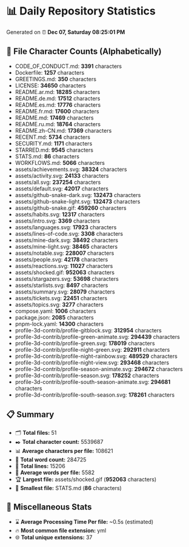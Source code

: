 # 📊 Daily Repository Statistics
Generated on ⏰ **Dec 07, Saturday 08:25:01 PM**

## 📂 File Character Counts (Alphabetically)
- CODE_OF_CONDUCT.md: **3391** characters
- Dockerfile: **1257** characters
- GREETINGS.md: **350** characters
- LICENSE: **34650** characters
- README.ar.md: **18285** characters
- README.de.md: **17512** characters
- README.es.md: **17776** characters
- README.fr.md: **17600** characters
- README.md: **17469** characters
- README.ru.md: **18764** characters
- README.zh-CN.md: **17369** characters
- RECENT.md: **5734** characters
- SECURITY.md: **1171** characters
- STARRED.md: **9545** characters
- STATS.md: **86** characters
- WORKFLOWS.md: **5066** characters
- assets/achievements.svg: **38324** characters
- assets/activity.svg: **24133** characters
- assets/all.svg: **237254** characters
- assets/default.svg: **42017** characters
- assets/github-snake-dark.svg: **132473** characters
- assets/github-snake-light.svg: **132473** characters
- assets/github-snake.gif: **459260** characters
- assets/habits.svg: **12317** characters
- assets/intro.svg: **3369** characters
- assets/languages.svg: **17923** characters
- assets/lines-of-code.svg: **3308** characters
- assets/mine-dark.svg: **38492** characters
- assets/mine-light.svg: **38465** characters
- assets/notable.svg: **228007** characters
- assets/people.svg: **42178** characters
- assets/reactions.svg: **11027** characters
- assets/shocked.gif: **952063** characters
- assets/stargazers.svg: **53698** characters
- assets/starlists.svg: **8497** characters
- assets/summary.svg: **28079** characters
- assets/tickets.svg: **22451** characters
- assets/topics.svg: **3277** characters
- compose.yaml: **1006** characters
- package.json: **2085** characters
- pnpm-lock.yaml: **14300** characters
- profile-3d-contrib/profile-gitblock.svg: **312954** characters
- profile-3d-contrib/profile-green-animate.svg: **294439** characters
- profile-3d-contrib/profile-green.svg: **178019** characters
- profile-3d-contrib/profile-night-green.svg: **292911** characters
- profile-3d-contrib/profile-night-rainbow.svg: **489529** characters
- profile-3d-contrib/profile-night-view.svg: **293468** characters
- profile-3d-contrib/profile-season-animate.svg: **294672** characters
- profile-3d-contrib/profile-season.svg: **178252** characters
- profile-3d-contrib/profile-south-season-animate.svg: **294681** characters
- profile-3d-contrib/profile-south-season.svg: **178261** characters

## 📋 Summary
- 🗂️ **Total files:** 51
- ✒️ **Total character count:** 5539687
- 📊 **Average characters per file:** 108621
- 📝 **Total word count:** 284725
- 🧾 **Total lines:** 15206
- 📐 **Average words per file:** 5582
- 🏆 **Largest file:** assets/shocked.gif (**952063** characters)
- 🥉 **Smallest file:** STATS.md (**86** characters)

## 🌟 Miscellaneous Stats
- ⌛ **Average Processing Time Per file:** ~0.5s (estimated)
- 🔥 **Most common file extension:** yml
- 🌐 **Total unique extensions:** 37
